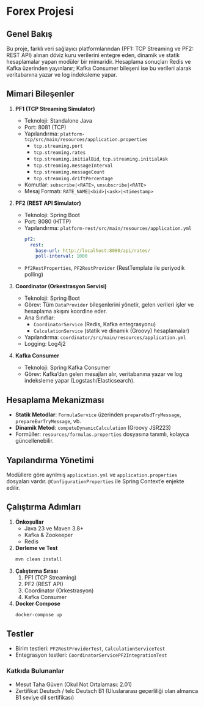 # Forex Projesi

## Genel Bakış
Bu proje, farklı veri sağlayıcı platformlarından (PF1: TCP Streaming ve PF2: REST API) alınan döviz kuru verilerini entegre eden, dinamik ve statik hesaplamalar yapan modüler bir mimaridir. Hesaplama sonuçları Redis ve Kafka üzerinden yayınlanır; Kafka Consumer bileşeni ise bu verileri alarak veritabanına yazar ve log indeksleme yapar.

## Mimari Bileşenler

1. **PF1 (TCP Streaming Simulator)**
   - Teknoloji: Standalone Java
   - Port: 8081 (TCP)
   - Yapılandırma: `platform-tcp/src/main/resources/application.properties`
     - `tcp.streaming.port`
     - `tcp.streaming.rates`
     - `tcp.streaming.initialBid`, `tcp.streaming.initialAsk`
     - `tcp.streaming.messageInterval`
     - `tcp.streaming.messageCount`
     - `tcp.streaming.driftPercentage`
   - Komutlar: `subscribe|<RATE>`, `unsubscribe|<RATE>`
   - Mesaj Formatı: `RATE_NAME|<bid>|<ask>|<timestamp>`

2. **PF2 (REST API Simulator)**
   - Teknoloji: Spring Boot
   - Port: 8080 (HTTP)
   - Yapılandırma: `platform-rest/src/main/resources/application.yml`
     ```yaml
     pf2:
       rest:
         base-url: http://localhost:8080/api/rates/
         poll-interval: 1000
     ```
   - `Pf2RestProperties`, `PF2RestProvider` (RestTemplate ile periyodik polling)

3. **Coordinator (Orkestrasyon Servisi)**
   - Teknoloji: Spring Boot
   - Görev: Tüm `DataProvider` bileşenlerini yönetir, gelen verileri işler ve hesaplama akışını koordine eder.
   - Ana Sınıflar:
     - `CoordinatorService` (Redis, Kafka entegrasyonu)
     - `CalculationService` (statik ve dinamik (Groovy) hesaplamalar)
   - Yapılandırma: `coordinator/src/main/resources/application.yml`
   - Logging: Log4j2

4. **Kafka Consumer**
   - Teknoloji: Spring Kafka Consumer
   - Görev: Kafka’dan gelen mesajları alır, veritabanına yazar ve log indeksleme yapar (Logstash/Elasticsearch).

## Hesaplama Mekanizması
- **Statik Metodlar**: `FormulaService` üzerinden `prepareUsdTryMessage`, `prepareEurTryMessage`, vb.
- **Dinamik Metod**: `computeDynamicCalculation` (Groovy JSR223)
- Formüller: `resources/formulas.properties` dosyasına tanımlı, kolayca güncellenebilir.

## Yapılandırma Yönetimi
Modüllere göre ayrılmış `application.yml` ve `application.properties` dosyaları vardır. `@ConfigurationProperties` ile Spring Context’e enjekte edilir.

## Çalıştırma Adımları
1. **Önkoşullar**
   - Java 23 ve Maven 3.8+
   - Kafka & Zookeeper
   - Redis
2. **Derleme ve Test**
   ```bash
   mvn clean install
   ```
3. **Çalıştırma Sırası**
   1. PF1 (TCP Streaming)  
   2. PF2 (REST API)  
   3. Coordinator (Orkestrasyon)  
   4. Kafka Consumer  
4. **Docker Compose**
   ```bash
   docker-compose up
   ```

## Testler
- Birim testleri: `PF2RestProviderTest`, `CalculationServiceTest`
- Entegrasyon testleri: `CoordinatorServicePF2IntegrationTest`

### Katkıda Bulunanlar
- Mesut Taha Güven (Okul Not Ortalaması: 2.01)
- Zertifikat Deutsch / telc Deutsch B1 (Uluslararası geçerliliği olan almanca B1 seviye dil sertifikası)


